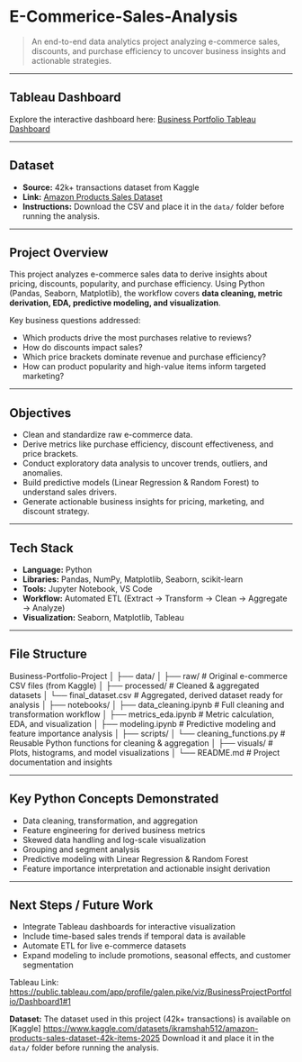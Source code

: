 # E-Commerice-Sales-Analysis
> An end-to-end data analytics project analyzing e-commerce sales, discounts, and purchase efficiency to uncover business insights and actionable strategies.

---

## Tableau Dashboard
Explore the interactive dashboard here: [Business Portfolio Tableau Dashboard](https://public.tableau.com/app/profile/galen.pike/viz/BusinessProjectPortfolio/Dashboard1#1)

---

## Dataset
- **Source:** 42k+ transactions dataset from Kaggle  
- **Link:** [Amazon Products Sales Dataset](https://www.kaggle.com/datasets/ikramshah512/amazon-products-sales-dataset-42k-items-2025)  
- **Instructions:** Download the CSV and place it in the `data/` folder before running the analysis.

---

## Project Overview
This project analyzes e-commerce sales data to derive insights about pricing, discounts, popularity, and purchase efficiency. Using Python (Pandas, Seaborn, Matplotlib), the workflow covers **data cleaning, metric derivation, EDA, predictive modeling, and visualization**.

Key business questions addressed:
- Which products drive the most purchases relative to reviews?  
- How do discounts impact sales?  
- Which price brackets dominate revenue and purchase efficiency?  
- How can product popularity and high-value items inform targeted marketing?

---

## Objectives
- Clean and standardize raw e-commerce data.  
- Derive metrics like purchase efficiency, discount effectiveness, and price brackets.  
- Conduct exploratory data analysis to uncover trends, outliers, and anomalies.  
- Build predictive models (Linear Regression & Random Forest) to understand sales drivers.  
- Generate actionable business insights for pricing, marketing, and discount strategy.

---

## Tech Stack
- **Language:** Python  
- **Libraries:** Pandas, NumPy, Matplotlib, Seaborn, scikit-learn  
- **Tools:** Jupyter Notebook, VS Code  
- **Workflow:** Automated ETL (Extract → Transform → Clean → Aggregate → Analyze)  
- **Visualization:** Seaborn, Matplotlib, Tableau

---

## File Structure
Business-Portfolio-Project
│
├── data/
│ ├── raw/ # Original e-commerce CSV files (from Kaggle)
│ ├── processed/ # Cleaned & aggregated datasets
│ └── final_dataset.csv # Aggregated, derived dataset ready for analysis
│
├── notebooks/
│ ├── data_cleaning.ipynb # Full cleaning and transformation workflow
│ ├── metrics_eda.ipynb # Metric calculation, EDA, and visualization
│ ├── modeling.ipynb # Predictive modeling and feature importance analysis
│
├── scripts/
│ └── cleaning_functions.py # Reusable Python functions for cleaning & aggregation
│
├── visuals/ # Plots, histograms, and model visualizations
│
└── README.md # Project documentation and insights


---

## Key Python Concepts Demonstrated
- Data cleaning, transformation, and aggregation  
- Feature engineering for derived business metrics  
- Skewed data handling and log-scale visualization  
- Grouping and segment analysis  
- Predictive modeling with Linear Regression & Random Forest  
- Feature importance interpretation and actionable insight derivation  

---

## Next Steps / Future Work
- Integrate Tableau dashboards for interactive visualization  
- Include time-based sales trends if temporal data is available  
- Automate ETL for live e-commerce datasets  
- Expand modeling to include promotions, seasonal effects, and customer segmentation

Tableau Link: https://public.tableau.com/app/profile/galen.pike/viz/BusinessProjectPortfolio/Dashboard1#1

**Dataset:** The dataset used in this project (42k+ transactions) is available on [Kaggle] https://www.kaggle.com/datasets/ikramshah512/amazon-products-sales-dataset-42k-items-2025 Download it and place it in the `data/` folder before running the analysis.
